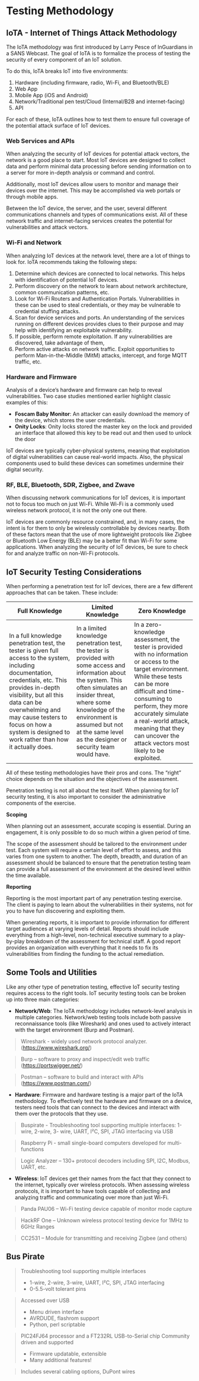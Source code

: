# Testing Methodology

## IoTA - Internet of Things Attack Methodology

The IoTA methodology was first introduced by Larry Pesce of InGuardians in a SANS Webcast. The goal of IoTA is to formalize the process of testing the security of every component of an IoT solution.

To do this, IoTA breaks IoT into five environments:

1. Hardware (including firmware, radio, Wi-Fi, and Bluetooth/BLE)
2. Web App
3. Mobile App (iOS and Android)
4. Network/Traditional pen test/Cloud (Internal/B2B and internet-facing)
5. API

For each of these, IoTA outlines how to test them to ensure full coverage of the potential attack surface of IoT devices.

### Web Services and APIs

When analyzing the security of IoT devices for potential attack vectors, the network is a good place to start. Most IoT devices are designed to collect data and perform minimal data processing before sending information on to a server for more in-depth analysis or command and control.

Additionally, most IoT devices allow users to monitor and manage their devices over the internet. This may be accomplished via web portals or through mobile apps. 

Between the IoT device, the server, and the user, several different communications channels and types of communications exist. All of these network traffic and internet-facing services creates the potential for vulnerabilities and attack vectors.

### Wi-Fi and Network

When analyzing IoT devices at the network level, there are a lot of things to look for. IoTA recommends taking the following steps:

1. Determine which devices are connected to local networks. This helps with identification of potential IoT devices.
2. Perform discovery on the network to learn about network architecture, common communication patterns, etc.
3. Look for Wi-Fi Routers and Authentication Portals. Vulnerabilities in these can be used to steal credentials, or they may be vulnerable to credential stuffing attacks.
4. Scan for device services and ports. An understanding of the services running on different devices provides clues to their purpose and may help with identifying an exploitable vulnerability.
5. If possible, perform remote exploitation. If any vulnerabilities are discovered, take advantage of them,
6. Perform active attacks on network traffic. Exploit opportunities to perform Man-in-the-Middle (MitM) attacks, intercept, and forge MQTT traffic, etc.

###  Hardware and Firmware

Analysis of a device’s hardware and firmware can help to reveal vulnerabilities. Two case studies mentioned earlier highlight classic examples of this:

- **Foscam Baby Monitor**: An attacker can easily download the memory of the device, which stores the user credentials.
- **Onity Locks**: Onity locks stored the master key on the lock and provided an interface that allowed this key to be read out and then used to unlock the door

IoT devices are typically cyber-physical systems, meaning that exploitation of digital vulnerabilities can cause real-world impacts. Also, the physical components used to build these devices can sometimes undermine their digital security.

### RF, BLE, Bluetooth, SDR, Zigbee, and Zwave

When discussing network communications for IoT devices, it is important not to focus too much on just Wi-Fi. While Wi-Fi is a commonly used wireless network protocol, it is not the only one out there.

IoT devices are commonly resource constrained, and, in many cases, the intent is for them to only be wirelessly controllable by devices nearby. Both of these factors mean that the use of more lightweight protocols like Zigbee or Bluetooth Low Energy (BLE) may be a better fit than Wi-Fi for some applications. When analyzing the security of IoT devices, be sure to check for and analyze traffic on non-Wi-Fi protocols.

## IoT Security Testing Considerations

When performing a penetration test for IoT devices, there are a few different approaches that can be taken. These include:

|Full Knowledge|Limited Knowledge|Zero Knowledge|
|---|---|---|
|In a full knowledge penetration test, the tester is given full access to the system, including documentation, credentials, etc. This provides in-depth visibility, but all this data can be overwhelming and may cause testers to focus on how a system is designed to work rather than how it actually does.|In a limited knowledge penetration test, the tester is provided with some access and information about the system. This often simulates an insider threat, where some knowledge of the environment is assumed but not at the same level as the designer or security team would have.|In a zero-knowledge assessment, the tester is provided with no information or access to the target environment. While these tests can be more difficult and time-consuming to perform, they more accurately simulate a real-world attack, meaning that they can uncover the attack vectors most likely to be exploited.|

All of these testing methodologies have their pros and cons. The “right” choice depends on the situation and the objectives of the assessment.

Penetration testing is not all about the test itself. When planning for IoT security testing, it is also important to consider the administrative components of the exercise.

**Scoping**

When planning out an assessment, accurate scoping is essential. During an engagement, it is only possible to do so much within a given period of time.

The scope of the assessment should be tailored to the environment under test. Each system will require a certain level of effort to assess, and this varies from one system to another. The depth, breadth, and duration of an assessment should be balanced to ensure that the penetration testing team can provide a full assessment of the environment at the desired level within the time available.

**Reporting**

Reporting is the most important part of any penetration testing exercise. The client is paying to learn about the vulnerabilities in their systems, not for you to have fun discovering and exploiting them. 

When generating reports, it is important to provide information for different target audiences at varying levels of detail. Reports should include everything from a high-level, non-technical executive summary to a play-by-play breakdown of the assessment for technical staff. A good report provides an organization with everything that it needs to fix its vulnerabilities from finding the funding to the actual remediation.

## Some Tools and Utilities

Like any other type of penetration testing, effective IoT security testing requires access to the right tools. IoT security testing tools can be broken up into three main categories:

- **Network/Web**: The IoTA methodology includes network-level analysis in multiple categories. Network/web testing tools include both passive reconnaissance tools (like Wireshark) and ones used to actively interact with the target environment (Burp and Postman).
  
> Wireshark - widely used network protocol analyzer. (https://www.wireshark.org/)

> Burp – software to proxy and inspect/edit web traffic (https://portswigger.net/)

> Postman – software to build and interact with APIs (https://www.postman.com/)

- **Hardware**: Firmware and hardware testing is a major part of the IoTA methodology. To effectively test the hardware and firmware on a device, testers need tools that can connect to the devices and interact with them over the protocols that they use.

> Buspirate - Troubleshooting tool supporting multiple interfaces: 1-wire, 2-wire, 3-
wire, UART, I²C, SPI, JTAG interfacing via USB

> Raspberry Pi - small single-board computers developed for multi-functions

> Logic Analyzer – 130+ protocol decoders including SPI, I2C, Modbus, UART, etc.

- **Wireless**: IoT devices get their names from the fact that they connect to the internet, typically over wireless protocols. When assessing wireless protocols, it is important to have tools capable of collecting and analyzing traffic and communicating over more than just Wi-Fi.

> Panda PAU06 – Wi-Fi testing device capable of monitor mode capture

> HackRF One – Unknown wireless protocol testing device for 1MHz to 6GHz Ranges

> CC2531 – Module for transmitting and receiving Zigbee (and others)

## Bus Pirate

> Troubleshooting tool supporting multiple interfaces
> - 1-wire, 2-wire, 3-wire, UART, I²C, SPI, JTAG interfacing
> - 0-5.5-volt tolerant pins

> Accessed over USB
> - Menu driven interface
> - AVRDUDE, flashrom support
> - Python, perl scriptable

> PIC24FJ64 processor and a FT232RL USB-to-Serial chip Community driven and supported
> - Firmware updatable, extensible
> - Many additional features!

> Includes several cabling options, DuPont wires
